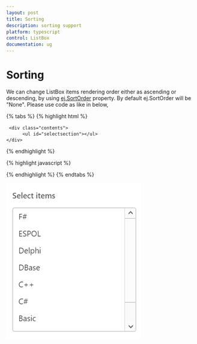 ```yaml
---
layout: post
title: Sorting
description: sorting support
platform: typescript
control: ListBox
documentation: ug
---
```


# Sorting

 We can change ListBox items rendering order either as ascending or descending, by using [ej.SortOrder](https://help.syncfusion.com/api/js/ejlistbox#members:sortorder) property. By default ej.SortOrder will be "None". Please use code as like in below,

 {% tabs %} 
 {% highlight html %}

     <div class="contents">
          <ul id="selectsection"></ul> 
    </div>

 {% endhighlight %}

 {% highlight javascript %}

<script type="text/javascript">

 /// <reference path="tsfiles/jquery.d.ts" />
 /// <reference path="tsfiles/ej.web.all.d.ts" />\

module ListBoxComponent {
        $(function () {
            var skills = [{ skill: "F#" }, { skill: "ActionScript" }, { skill: "Delphi" }, { skill: "Basic" },
            { skill: "C++" }, { skill: "ESPOL" }, { skill: "C#" }, { skill: "DBase" }, { skill: "ASP.NET" }
            ];
    var listboxInstance = new ej.ListBox($("#selectsection"), {
                width: "220", dataSource: skills,
                fields: { text: "skill" },
                sortOrder:ej.SortOrder.Descending
                 })
            });
}
 </script>

  {% endhighlight %}
{% endtabs %} 
  
  ![](Sorting_Images\Sorting_img1.png)
   

